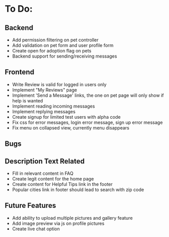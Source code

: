 # To Do:

## Backend
- Add permission filtering on pet controller
- Add validation on pet form and user profile form
- Create open for adoption flag on pets
- Backend support for sending/receiving messages


## Frontend
- Write Review is valid for logged in users only
- Implement "My Reviews" page
- Implement 'Send a Message' links, the one on pet page will only show if help is wanted
- Implement reading incoming messages
- Implement replying messages
- Create signup for limited test users with alpha code
- Fix css for error messages, login error message, sign up error message
- Fix menu on collapsed view, currently menu disappears


## Bugs


## Description Text Related
- Fill in relevant content in FAQ
- Create legit content for the home page
- Create content for Helpful Tips link in the footer
- Popular cities link in footer should lead to search with zip code


## Future Features
- Add ability to upload multiple pictures and gallery feature
- Add image preview via js on profile pictures
- Create live chat option 